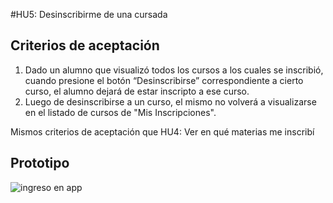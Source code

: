 #HU5: Desinscribirme de una cursada

## Criterios de aceptación
1. Dado un alumno que visualizó todos los cursos a los cuales se inscribió, cuando presione el botón “Desinscribirse” correspondiente a cierto curso, el alumno dejará de estar inscripto a ese curso.
2. Luego de desinscribirse a un curso, el mismo no volverá a visualizarse en el listado de cursos de "Mis Inscripciones".

Mismos criterios de aceptación que HU4: Ver en qué materias me inscribí
	

## Prototipo

![ingreso en app](./prototipos/mis_inscripciones.png)
